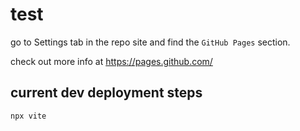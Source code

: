 # test

go to Settings tab in the repo site and find the `GitHub Pages` section.

check out more info at https://pages.github.com/

## current dev deployment steps

```bash
npx vite
```